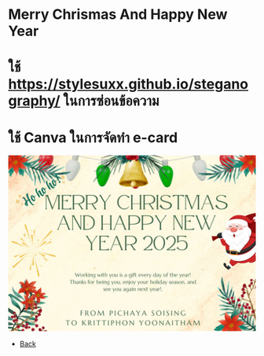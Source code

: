 # Merry Chrismas And Happy New Year

# ใช้ https://stylesuxx.github.io/steganography/ ในการซ่อนข้อความ
# ใช้ Canva ในการจัดทำ e-card

![Chrismas,](Img/02.png)

- [Back](README.md)
